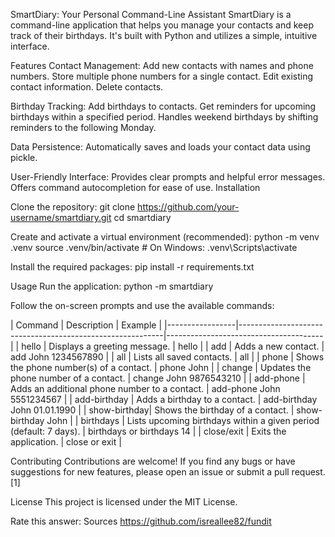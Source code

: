 SmartDiary: Your Personal Command-Line Assistant
SmartDiary is a command-line application that helps you manage your contacts and keep track of their birthdays. It's built with Python and utilizes a simple, intuitive interface.

Features
Contact Management:
Add new contacts with names and phone numbers.
Store multiple phone numbers for a single contact.
Edit existing contact information.
Delete contacts.

Birthday Tracking:
Add birthdays to contacts.
Get reminders for upcoming birthdays within a specified period.
Handles weekend birthdays by shifting reminders to the following Monday.

Data Persistence:
Automatically saves and loads your contact data using pickle.

User-Friendly Interface:
Provides clear prompts and helpful error messages.
Offers command autocompletion for ease of use.
Installation

Clone the repository:
git clone https://github.com/your-username/smartdiary.git
cd smartdiary

Create and activate a virtual environment (recommended):
python -m venv .venv
source .venv/bin/activate  # On Windows: .venv\Scripts\activate

Install the required packages:
pip install -r requirements.txt

Usage
Run the application:
python -m smartdiary


Follow the on-screen prompts and use the available commands:

| Command | Description | Example | |-----------------|-----------------------------------------------------------|---------------------------------------| | hello | Displays a greeting message. | hello | | add | Adds a new contact. | add John 1234567890 | | all | Lists all saved contacts. | all | | phone | Shows the phone number(s) of a contact. | phone John | | change | Updates the phone number of a contact. | change John 9876543210 | | add-phone | Adds an additional phone number to a contact. | add-phone John 5551234567 | | add-birthday | Adds a birthday to a contact. | add-birthday John 01.01.1990 | | show-birthday| Shows the birthday of a contact. | show-birthday John | | birthdays | Lists upcoming birthdays within a given period (default: 7 days). | birthdays or birthdays 14 | | close/exit | Exits the application. | close or exit |

Contributing
Contributions are welcome! If you find any bugs or have suggestions for new features, please open an issue or submit a pull request. [1]

License
This project is licensed under the MIT License.

Rate this answer: 
Sources
https://github.com/isreallee82/fundit